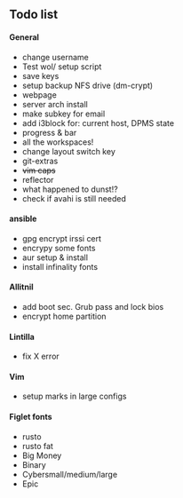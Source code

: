 Todo list
--------

#### General

* change username
* Test wol/ setup script
* save keys
* setup backup NFS drive (dm-crypt)
* webpage
* server arch install
* make subkey for email
* add i3block for: current host, DPMS state
* progress & bar
* all the workspaces!
* change layout switch key
* git-extras
* ~~vim caps~~
* reflector
* what happened to dunst!?
* check if avahi is still needed

#### ansible
* gpg encrypt irssi cert
* encrypy some fonts
* aur setup & install
* install infinality fonts

#### Allitnil

* add boot sec. Grub pass and lock bios
* encrypt home partition

#### Lintilla

* fix X error

#### Vim

* setup marks in large configs

#### Figlet fonts

* rusto
* rusto fat
* Big Money
* Binary
* Cybersmall/medium/large
* Epic

